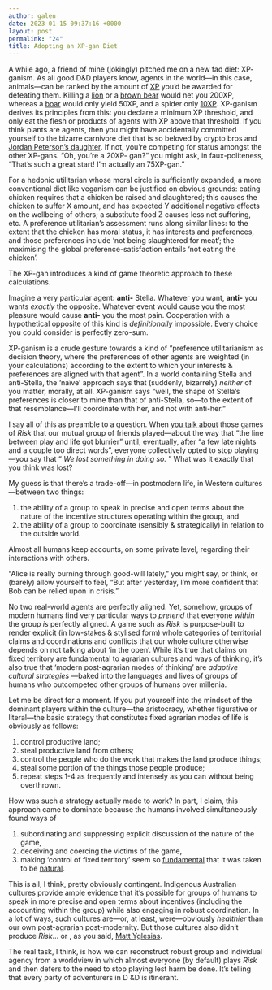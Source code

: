 ```yaml
---
author: galen
date: 2023-01-15 09:37:16 +0000
layout: post
permalink: "24"
title: Adopting an XP-gan Diet
---
```



A while ago, a friend of mine (jokingly) pitched me on a new fad diet: XP-
ganism. As all good D&D players know, agents in the world—in this case,
animals—can be ranked by the amount of
[XP](https://en.wikipedia.org/wiki/Experience_point) you’d be awarded for
defeating them. Killing a
[lion](https://www.dndbeyond.com/monsters/16944-lion) or a [brown
bear](https://www.dndbeyond.com/monsters/16816-brown-bear) would net you
200XP, whereas a [boar](https://www.dndbeyond.com/monsters/16812-boar) would
only yield 50XP, and a spider only
[10XP](https://www.dndbeyond.com/monsters/17018-spider). XP-ganism derives its
principles from this: you declare a minimum XP threshold, and only eat the
flesh or products of agents with XP above that threshold. If you think plants
are agents, then you might have accidentally committed yourself to the bizarre
carnivore diet that is so beloved by crypto bros and [Jordan Peterson’s
daughter](https://carnivorestyle.com/jordan-peterson-carnivore-diet/). If not,
you’re competing for status amongst the other XP-gans. “Oh, you’re a 20XP-
gan?” you might ask, in faux-politeness, “That’s such a great start! I’m
actually an 75XP-gan.”

For a hedonic utilitarian whose moral circle is sufficiently expanded, a more
conventional diet like veganism can be justified on obvious grounds: eating
chicken requires that a chicken be raised and slaughtered; this causes the
chicken to suffer X amount, and has expected Y additional negative effects on
the wellbeing of others; a substitute food Z causes less net suffering, etc. A
preference utilitarian’s assessment runs along similar lines: to the extent
that the chicken has moral status, it has interests and preferences, and those
preferences include ‘not being slaughtered for meat’; the maximising the
global preference-satisfaction entails ‘not eating the chicken’.

The XP-gan introduces a kind of game theoretic approach to these calculations.

Imagine a very particular agent: **anti-** Stella. Whatever you want,
**anti-** you wants _exactly_ the opposite. Whatever event would cause you the
most pleasure would cause **anti-** you the most pain. Cooperation with a
hypothetical opposite of this kind is _definitionally_ impossible. Every
choice you could consider is perfectly zero-sum.

XP-ganism is a crude gesture towards a kind of “preference utilitarianism as
decision theory, where the preferences of other agents are weighted (in your
calculations) according to the extent to which your interests & preferences
are aligned with that agent”. In a world containing Stella and anti-Stella,
the ‘naïve’ approach says that (suddenly, bizarrely) _neither_ of you matter,
morally, at all. XP-ganism says “well, the shape of Stella’s preferences is
closer to mine than that of anti-Stella, so—to the extent of that
resemblance—I’ll coordinate with her, and not with anti-her.”

I say all of this as preamble to a question. When [you talk
about](https://angst.blog/23) those games of _Risk_ that our mutual group of
friends played—about the way that “the line between play and life got
blurrier” until, eventually, after “a few late nights and a couple too direct
words”, everyone collectively opted to stop playing—you say that “ _We lost
something in doing so._ ” What was it exactly that you think was lost?

My guess is that there’s a trade-off—in postmodern life, in Western
cultures—between two things:

  1. the ability of a group to speak in precise and open terms about the nature of the incentive structures operating within the group, and
  2. the ability of a group to coordinate (sensibly & strategically) in relation to the outside world.

Almost all humans keep accounts, on some private level, regarding their
interactions with others.

“Alice is really burning through good-will lately,” you might say, or think,
or (barely) allow yourself to feel, “But after yesterday, I’m more confident
that Bob can be relied upon in crisis.”

No two real-world agents are perfectly aligned. Yet, somehow, groups of modern
humans find very particular ways to _pretend_ that everyone _within_ the group
_is_ perfectly aligned. A game such as _Risk_ is purpose-built to render
explicit (in low-stakes  & stylised form) whole categories of territorial
claims and coordinations and conflicts that our whole culture otherwise
depends on not talking about ‘in the open’. While it’s true that claims on
fixed territory are fundamental to agrarian cultures and ways of thinking,
it’s also true that ‘modern post-agrarian modes of thinking’ are _adaptive
cultural strategies_ —baked into the languages and lives of groups of humans
who outcompeted other groups of humans over millenia.

Let me be direct for a moment. If you put yourself into the mindset of the
dominant players within the culture—the aristocracy, whether figurative or
literal—the basic strategy that constitutes fixed agrarian modes of life is
obviously as follows:

  1. control productive land;
  2. steal productive land from others;
  3. control the people who do the work that makes the land produce things;
  4. steal some portion of the things those people produce;
  5. repeat steps 1-4 as frequently and intensely as you can without being overthrown.

How was such a strategy actually made to work? In part, I claim, this approach
came to dominate because the humans involved simultaneously found ways of

  1. subordinating and suppressing explicit discussion of the nature of the game,
  2. deceiving and coercing the victims of the game,
  3. making ‘control of fixed territory’ seem so [fundamental](https://www.youtube.com/watch?v=LOrkILQmpRk) that it was taken to be [natural](https://worldcat.org/isbn/9781107103887).

This is all, I think, pretty obviously contingent. Indigenous Australian
cultures provide ample evidence that it’s possible for groups of humans to
speak in more precise and open terms about incentives (including the
accounting within the group) while also engaging in robust coordination. In a
lot of ways, such cultures are—or, at least, were—obviously _healthier_ than
our own post-agrarian post-modernity. But those cultures also didn’t produce
_Risk_... or , as you said, [Matt Yglesias](https://angst.blog/23).

The real task, I think, is how we can reconstruct robust group and individual
agency from a worldview in which almost everyone (by default) plays _Risk_ and
then defers to the need to stop playing lest harm be done. It’s telling that
every party of adventurers in D &D is itinerant.